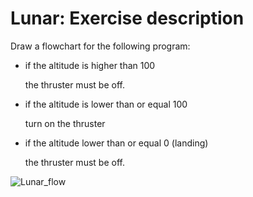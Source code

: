 # Lunar: Exercise description

Draw a flowchart for the following program:

- if the altitude is higher than 100

    the thruster must be off.

- if the altitude is lower than or equal 100

    turn on the thruster

- if the altitude lower than or equal 0 (landing)

    the thruster must be off.


![Lunar_flow](https://github.com/user-attachments/assets/b2a5dd2d-8428-4c07-bebb-ba231c05ea4d)

